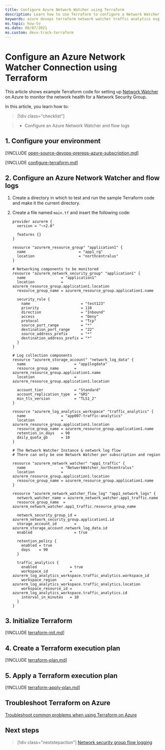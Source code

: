 ```yaml
---
title: Configure Azure Network Watcher using Terraform
description: Learn how to use Terraform to configure a Network Watcher and NSG flow logs in Azure.
keywords: azure devops terraform network watcher traffic analytics nsg
ms.topic: how-to
ms.date: 08/07/2021
ms.custom: devx-track-terraform
---
```


# Configure an Azure Network Watcher Connection using Terraform

This article shows example Terraform code for setting up [Network Watcher](/azure/network-watcher/network-watcher-monitoring-overview) on Azure to monitor the network health for a Network Security Group.

In this article, you learn how to:
> [!div class="checklist"]

> * Configure an Azure Network Watcher and flow logs

## 1. Configure your environment

[!INCLUDE [open-source-devops-prereqs-azure-subscription.md](../includes/open-source-devops-prereqs-azure-subscription.md)]

[!INCLUDE [configure-terraform.md](includes/configure-terraform.md)]

## 2. Configure an Azure Network Watcher and flow logs

1. Create a directory in which to test and run the sample Terraform code and make it the current directory.

1. Create a file named `main.tf` and insert the following code:

    ```hcl
    provider azurerm {
      version = "~>2.0"
    
      features {}
    }
    
    resource "azurerm_resource_group" "application1" {
      name                        = "app1_rg"
      location                    = "northcentralus"
    }
    
    # Networking components to be monitored
    resource "azurerm_network_security_group" "application1" {
      name                = "application1"
      location            = azurerm_resource_group.application1.location
      resource_group_name = azurerm_resource_group.application1.name
    
      security_rule {
        name                       = "test123"
        priority                   = 110
        direction                  = "Inbound"
        access                     = "Deny"
        protocol                   = "Tcp"
        source_port_range          = "*"
        destination_port_range     = "22"
        source_address_prefix      = "*"
        destination_address_prefix = "*"
      }
    }
    
    # Log collection components
    resource "azurerm_storage_account" "network_log_data" {
      name                      = "app1logdata"
      resource_group_name       = azurerm_resource_group.application1.name
      location                  = azurerm_resource_group.application1.location
    
      account_tier              = "Standard"
      account_replication_type  = "GRS"
      min_tls_version           = "TLS1_2"
    }
    
    resource "azurerm_log_analytics_workspace" "traffic_analytics" {
      name                = "app007-traffic-analytics"
      location            = azurerm_resource_group.application1.location
      resource_group_name = azurerm_resource_group.application1.name
      retention_in_days   = 90
      daily_quota_gb      = 10
    }
    
    # The Network Watcher Instance & network log flow
    # There can only be one Network Watcher per subscription and region
    
    resource "azurerm_network_watcher" "app1_traffic" {
      name                = "NetworkWatcher_northcentralus"
      location            = azurerm_resource_group.application1.location
      resource_group_name = azurerm_resource_group.application1.name
    }
    
    resource "azurerm_network_watcher_flow_log" "app1_network_logs" {
      network_watcher_name = azurerm_network_watcher.app1_traffic.name
      resource_group_name  = azurerm_network_watcher.app1_traffic.resource_group_name
    
      network_security_group_id = azurerm_network_security_group.application1.id
      storage_account_id        = azurerm_storage_account.network_log_data.id
      enabled                   = true
    
      retention_policy {
        enabled = true
        days    = 90
      }
    
      traffic_analytics {
        enabled               = true
        workspace_id          = azurerm_log_analytics_workspace.traffic_analytics.workspace_id
        workspace_region      = azurerm_log_analytics_workspace.traffic_analytics.location
        workspace_resource_id = azurerm_log_analytics_workspace.traffic_analytics.id
        interval_in_minutes   = 10
      }
    }
    ```

## 3. Initialize Terraform

[!INCLUDE [terraform-init.md](includes/terraform-init.md)]

## 4. Create a Terraform execution plan

[!INCLUDE [terraform-plan.md](includes/terraform-plan.md)]

## 5. Apply a Terraform execution plan

[!INCLUDE [terraform-apply-plan.md](includes/terraform-apply-plan.md)]

## Troubleshoot Terraform on Azure

[Troubleshoot common problems when using Terraform on Azure](troubleshoot.md)

## Next steps

> [!div class="nextstepaction"] 
> [Network security group flow logging](/azure/network-watcher/network-watcher-nsg-flow-logging-overview)
